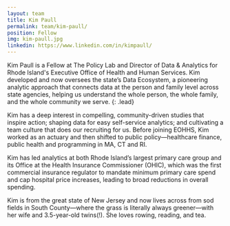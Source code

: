 ```yaml
---
layout: team
title: Kim Paull
permalink: team/kim-paull/
position: Fellow
img: kim-paull.jpg
linkedin: https://www.linkedin.com/in/kimpaull/
---
```


Kim Paull is a Fellow at The Policy Lab and Director of Data & Analytics for Rhode Island's Executive Office of Health and Human Services. Kim developed and now oversees the state’s Data Ecosystem, a pioneering analytic approach that connects data at the person and family level across state agencies, helping us understand the whole person, the whole family, and the whole community we serve.
{: .lead}

Kim has a deep interest in compelling, community-driven studies that inspire action; shaping data for easy self-service analytics; and cultivating a team culture that does our recruiting for us. Before joining EOHHS, Kim worked as an actuary and then shifted to public policy—healthcare finance, public health and programming in MA, CT and RI.

Kim has led analytics at both Rhode Island’s largest primary care group and its Office at the Health Insurance Commissioner (OHIC), which was the first commercial insurance regulator to mandate minimum primary care spend and cap hospital price increases, leading to broad reductions in overall spending.

Kim is from the great state of New Jersey and now lives across from sod fields in South County—where the grass is literally always greener—with her wife and 3.5-year-old twins(!). She loves rowing, reading, and tea.
